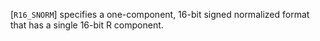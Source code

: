 [`R16_SNORM`] specifies a one-component, 16-bit signed
normalized format that has a single 16-bit R component.
